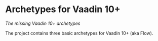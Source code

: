 # Archetypes for Vaadin 10+

*The missing Vaadin 10+ archetypes*

The project contains three basic archetypes for Vaadin 10+ (aka Flow).


